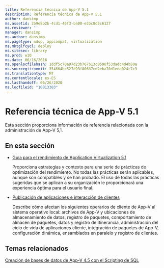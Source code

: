 ```yaml
---
title: Referencia técnica de App-V 5.1
description: Referencia técnica de App-V 5.1
author: dansimp
ms.assetid: 2b9e8b2b-4cd1-46f3-ba08-e3bc8d5c6127
ms.reviewer: ''
manager: dansimp
ms.author: dansimp
ms.pagetype: mdop, appcompat, virtualization
ms.mktglfcycl: deploy
ms.sitesec: library
ms.prod: w10
ms.date: 06/16/2016
ms.openlocfilehash: 1ddf5c70a97d23b767b13c8598f53dadc4d4b50a
ms.sourcegitcommit: 354664bc527d93f80687cd2eba70d1eea024c7c3
ms.translationtype: MT
ms.contentlocale: es-ES
ms.lasthandoff: 06/26/2020
ms.locfileid: "10813303"
---
```

# Referencia técnica de App-V 5.1


Esta sección proporciona información de referencia relacionada con la administración de App-V 5,1.

## En esta sección


-   [Guía para el rendimiento de Application Virtualization 5.1](performance-guidance-for-application-virtualization-51.md)

    Proporciona estrategias y contexto para una serie de prácticas de optimización del rendimiento. No todas las prácticas serán aplicables, aunque son compatibles y se han probado. El uso de todas las prácticas sugeridas que se aplican a su organización le proporcionará una experiencia óptima para el usuario final.

-   [Publicación de aplicaciones e interacción de clientes](application-publishing-and-client-interaction51.md)

    Describe cómo afectan los siguientes operarios de cliente de App-V al sistema operativo local: archivos de App-V y ubicaciones de almacenamiento de datos, registro de paquetes, comportamiento de almacén de paquetes, datos y registro de itinerancia, administración del ciclo de vida de aplicaciones cliente, integración de paquetes de App-V, configuración dinámica, ensamblados en paralelo y registro de clientes.






## Temas relacionados


[Creación de bases de datos de App-V 4.5 con el Scripting de SQL](../solutions/creating-app-v-45-databases-using-sql-scripting.md)

 

 





